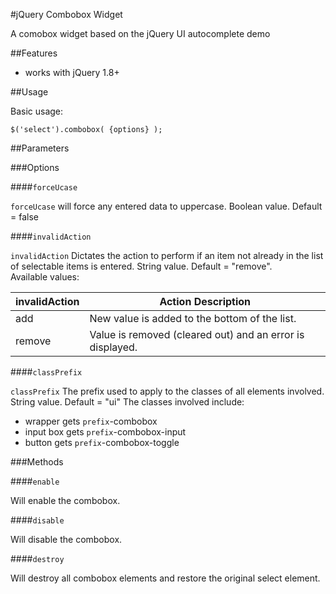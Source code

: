#jQuery Combobox Widget

A comobox widget based on the jQuery UI autocomplete demo

##Features

* works with jQuery 1.8+

##Usage

Basic usage:

    $('select').combobox( {options} );

##Parameters

###Options

####`forceUcase`

`forceUcase` will force any entered data to uppercase. Boolean value. Default = false

####`invalidAction`

`invalidAction` Dictates the action to perform if an item not already in the list of selectable items is entered. String value. Default = "remove".  
Available values:

| invalidAction | Action Description                                        |
| ------------- | --------------------------------------------------------- |
| add           | New value is added to the bottom of the list.             |
| remove        | Value is removed (cleared out) and an error is displayed. |

####`classPrefix`

`classPrefix` The prefix used to apply to the classes of all elements involved. String value. Default = "ui"
The classes involved include:
* wrapper gets `prefix`-combobox
* input box gets `prefix`-combobox-input
* button gets `prefix`-combobox-toggle
	
###Methods

####`enable`

Will enable the combobox.

####`disable`

Will disable the combobox.

####`destroy`

Will destroy all combobox elements and restore the original select element.